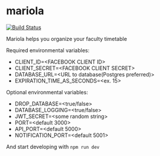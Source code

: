 # mariola
[![Build Status](https://travis-ci.com/vonsowic/mariola.svg?token=z5xW5WFyuttX4MbcwYmp&branch=master)](https://travis-ci.com/vonsowic/mariola?token=z5xW5WFyuttX4MbcwYmp&branch=master)

Mariola helps you organize your faculty timetable

Required environmental variables:
* CLIENT_ID=\<FACEBOOK CLIENT ID>
* CLIENT_SECRET=\<FACEBOOK CLIENT SECRET>
* DATABASE_URL=\<URL to database(Postgres preferred)>
* EXPIRATION_TIME_AS_SECONDS=\<ex. 15>

Optional environmental variables:
* DROP_DATABASE=<true/false>
* DATABASE_LOGGING=<true/false>
* JWT_SECRET=\<some random string>
* PORT=<default 3000>
* API_PORT=<default 5000>
* NOTIFICATION_PORT=<default 5001>

And start developing with `npm run dev `
